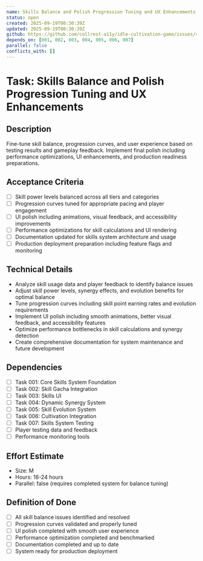 ```yaml
---
name: Skills Balance and Polish Progression Tuning and UX Enhancements
status: open
created: 2025-09-19T00:30:39Z
updated: 2025-09-19T00:30:39Z
github: https://github.com/collrest-a11y/idle-cultivation-game/issues/46
depends_on: [001, 002, 003, 004, 005, 006, 007]
parallel: false
conflicts_with: []
---
```


# Task: Skills Balance and Polish Progression Tuning and UX Enhancements

## Description
Fine-tune skill balance, progression curves, and user experience based on testing results and gameplay feedback. Implement final polish including performance optimizations, UI enhancements, and production readiness preparations.

## Acceptance Criteria
- [ ] Skill power levels balanced across all tiers and categories
- [ ] Progression curves tuned for appropriate pacing and player engagement
- [ ] UI polish including animations, visual feedback, and accessibility improvements
- [ ] Performance optimizations for skill calculations and UI rendering
- [ ] Documentation updated for skills system architecture and usage
- [ ] Production deployment preparation including feature flags and monitoring

## Technical Details
- Analyze skill usage data and player feedback to identify balance issues
- Adjust skill power levels, synergy effects, and evolution benefits for optimal balance
- Tune progression curves including skill point earning rates and evolution requirements
- Implement UI polish including smooth animations, better visual feedback, and accessibility features
- Optimize performance bottlenecks in skill calculations and synergy detection
- Create comprehensive documentation for system maintenance and future development

## Dependencies
- [ ] Task 001: Core Skills System Foundation
- [ ] Task 002: Skill Gacha Integration
- [ ] Task 003: Skills UI
- [ ] Task 004: Dynamic Synergy System
- [ ] Task 005: Skill Evolution System
- [ ] Task 006: Cultivation Integration
- [ ] Task 007: Skills System Testing
- [ ] Player testing data and feedback
- [ ] Performance monitoring tools

## Effort Estimate
- Size: M
- Hours: 16-24 hours
- Parallel: false (requires completed system for balance tuning)

## Definition of Done
- [ ] All skill balance issues identified and resolved
- [ ] Progression curves validated and properly tuned
- [ ] UI polish completed with smooth user experience
- [ ] Performance optimization completed and benchmarked
- [ ] Documentation completed and up to date
- [ ] System ready for production deployment